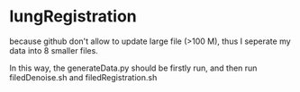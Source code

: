 # lungRegistration

because github don't allow to update large file (>100 M), thus I seperate my data into 8 smaller files.

In this way, the generateData.py should be firstly run, and then run filedDenoise.sh and filedRegistration.sh